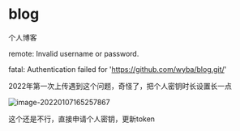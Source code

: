 # blog
个人博客

remote: Invalid username or password.   

fatal: Authentication failed for 'https://github.com/wyba/blog.git/'

2022年第一次上传遇到这个问题，奇怪了，把个人密钥时长设置长一点

![image-20220107165257867](https://cdn.jsdelivr.net/gh/wyba/image_store/blog/image-20220107165257867.png)

这个还是不行，直接申请个人密钥，更新token